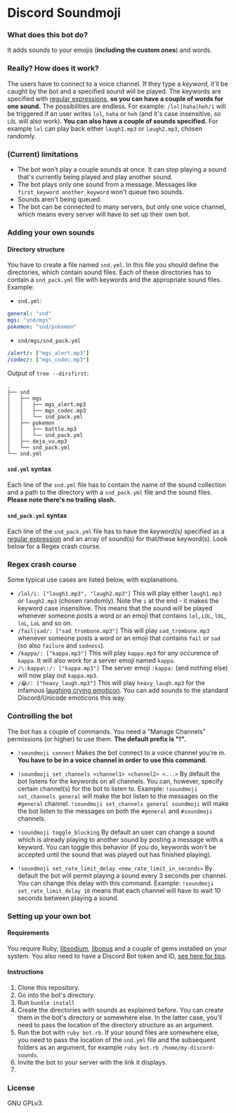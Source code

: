 # Discord Soundmoji

### What does this bot do?
It adds sounds to your emojis (**including the custom ones**) and words.

### Really? How does it work?
The users have to connect to a voice channel. If they type a *keyword*, it'll be caught by the bot and a specified sound will be played.
The keywords are specified with [regular expressions](https://en.wikipedia.org/wiki/Regular_expression), **so you can have a couple of words for one sound.** The possibilities are endless.
For example: `/lol|haha|heh/i` will be triggered if an user writes `lol`, `haha` or `heh` (and it's case insensitive, so `LOL` will also work).
**You can also have a couple of sounds specified.**
For example `lol` can play back either `laugh1.mp3` or `laugh2.mp3`, chosen randomly.

### (Current) limitations
- The bot won't play a couple sounds at once. It can stop playing a sound that's currently being played and play another sound.
- The bot plays only one sound from a message. Messages like `first_keyword another_keyword` won't queue two sounds.
- Sounds aren't being queued.
- The bot can be connected to many servers, but only one voice channel, which means every server will have to set up their own bot.

### Adding your own sounds

#### Directory structure
You have to create a file named `snd.yml`. In this file you should define the directories, which contain sound files. Each of these directories has to contain a `snd_pack.yml` file with keywords and the appropriate sound files.
Example:
- `snd.yml`:
```yaml
general: "snd"
mgs: "snd/mgs"
pokemon: "snd/pokemon"
```
- `snd/mgs/snd_pack.yml`
```yaml
/alert/: ["mgs_alert.mp3"]
/codec/: ["mgs_codec.mp3"]
```
Output of `tree --dirsfirst`:
```
.
├── snd
│   ├── mgs
│   │   ├── mgs_alert.mp3
│   │   ├── mgs_codec.mp3
│   │   └── snd_pack.yml
│   ├── pokemon
│   │   ├── battle.mp3
│   │   └── snd_pack.yml
│   ├── deja_vu.mp3
│   └── snd_pack.yml
└── snd.yml
```

#### `snd.yml` syntax
Each line of the `snd.yml` file has to contain the name of the sound collection and a path to the directory with a `snd_pack.yml` file and the sound files. **Please note there's no trailing slash.**

#### `snd_pack.yml` syntax
Each line of the `snd_pack.yml` file has to have the *keyword(s)* specified as a [regular expression](https://en.wikipedia.org/wiki/Regular_expression) and an array of sound(s) for that/these keyword(s). Look below for a Regex crash course.

### Regex crash course
Some typical use cases are listed below, with explanations.

- `/lol/i: ["laugh1.mp3", "laugh2.mp3"]`
This will play either `laugh1.mp3` or `laugh2.mp3` (chosen randomly). Note the `i` at the end - it makes the keyword case insensitive. This means that the sound will be played whenever someone posts a word or an emoji that contains `lol`, `LOL`, `lOL`, `loL`, `LoL` and so on.
- `/fail|sad/: ["sad_trombone.mp3"]`
This will play `sad_trombone.mp3` whenever someone posts a word or an emoji that contains `fail` or `sad` (so also `failure` and `sadness`).
- `/kappa/: ["kappa.mp3"]`
This will play `kappa.mp3` for any occurence of `kappa`. It will also work for a server emoji named `kappa`.
- `/\:kappa\:/: ["kappa.mp3"]`
The server emoji `:kappa:` (and nothing else) will now play out `kappa.mp3`.
- `/😂/: ["heavy_laugh.mp3"]`
This will play `heavy_laugh.mp3` for the infamous [laughing crying emoticon](https://emojipedia.org/face-with-tears-of-joy/). You can add sounds to the standard Discord/Unicode emoticons this way.

### Controlling the bot
The bot has a couple of commands. You need a "Manage Channels" permissions (or higher) to use them.
**The default prefix is "!".**

- `!soundmoji connect`
Makes the bot connect to a voice channel you're in. **You have to be in a voice channel in order to use this command.**

- `!soundmoji set_channels <channel1> <channel2> <...>`
By default the bot listens for the keywords on all channels. You can, however, specify certain channel(s) for the bot to listen to.
Example: `!soundmoji set_channels general` will make the bot listen to the messages on the `#general` channel. `!soundmoji set_channels general soundmoji` will make the bot listen to the messages on both the `#general` and `#soundmoji` channels.

- `!soundmoji toggle_blocking`
By default an user can change a sound which is already playing to another sound by posting a message with a keyword. You can toggle this behavior (if you do, keywords won't be accepted until the sound that was played out has finished playing).

- `!soundmoji set_rate_limit_delay <new_rate_limit_in_seconds>`
By default the bot will permit playing a sound every 3 seconds per channel. You can change this delay with this command. Example: `!soundmoji set_rate_limit_delay 10` means that each channel will have to wait 10 seconds between playing a sound.

### Setting up your own bot
#### Requirements
You require Ruby, [libsodium](https://github.com/meew0/discordrb/wiki/Installing-libsodium),  [libopus](https://github.com/meew0/discordrb/wiki/Installing-libopus) and a couple of gems installed on your system.
You also need to have a Discord Bot token and ID, [see here for tips](https://github.com/reactiflux/discord-irc/wiki/Creating-a-discord-bot-&-getting-a-token).
#### Instructions
1. Clone this repository.
2. Go into the bot's directory.
3. Run `bundle install`
4. Create the directories with sounds as explained before. You can create them in the bot's directory or somewhere else. In the latter case, you'll need to pass the location of the directory structure as an argument.
5. Run the bot with `ruby bot.rb`. If your sound files are somewhere else, you need to pass the location of the `snd.yml` file and the subsequent folders as an argument, for example `ruby bot.rb /home/my-discord-sounds`.
6. Invite the bot to your server with the link it displays.
7. 

### License
GNU GPLv3.



